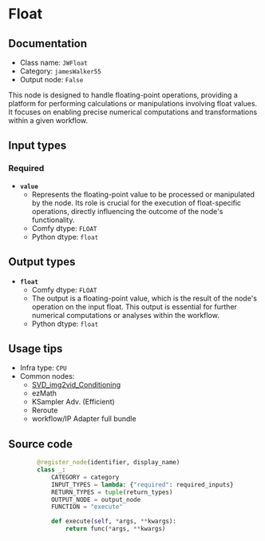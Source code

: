 # Float
## Documentation
- Class name: `JWFloat`
- Category: `jamesWalker55`
- Output node: `False`

This node is designed to handle floating-point operations, providing a platform for performing calculations or manipulations involving float values. It focuses on enabling precise numerical computations and transformations within a given workflow.
## Input types
### Required
- **`value`**
    - Represents the floating-point value to be processed or manipulated by the node. Its role is crucial for the execution of float-specific operations, directly influencing the outcome of the node's functionality.
    - Comfy dtype: `FLOAT`
    - Python dtype: `float`
## Output types
- **`float`**
    - Comfy dtype: `FLOAT`
    - The output is a floating-point value, which is the result of the node's operation on the input float. This output is essential for further numerical computations or analyses within the workflow.
    - Python dtype: `float`
## Usage tips
- Infra type: `CPU`
- Common nodes:
    - [SVD_img2vid_Conditioning](../../Comfy/Nodes/SVD_img2vid_Conditioning.md)
    - ezMath
    - KSampler Adv. (Efficient)
    - Reroute
    - workflow/IP Adapter full bundle



## Source code
```python
        @register_node(identifier, display_name)
        class _:
            CATEGORY = category
            INPUT_TYPES = lambda: {"required": required_inputs}
            RETURN_TYPES = tuple(return_types)
            OUTPUT_NODE = output_node
            FUNCTION = "execute"

            def execute(self, *args, **kwargs):
                return func(*args, **kwargs)

```
